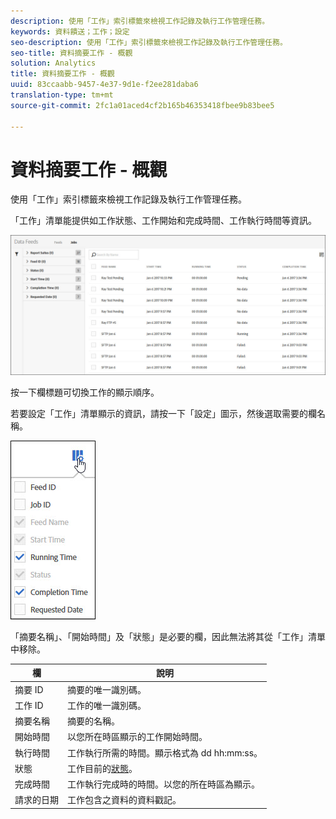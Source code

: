 ```yaml
---
description: 使用「工作」索引標籤來檢視工作記錄及執行工作管理任務。
keywords: 資料饋送；工作；設定
seo-description: 使用「工作」索引標籤來檢視工作記錄及執行工作管理任務。
seo-title: 資料摘要工作 - 概觀
solution: Analytics
title: 資料摘要工作 - 概觀
uuid: 83ccaabb-9457-4e37-9d1e-f2ee281daba6
translation-type: tm+mt
source-git-commit: 2fc1a01aced4cf2b165b46353418fbee9b83bee5

---
```



# 資料摘要工作 - 概觀

使用「工作」索引標籤來檢視工作記錄及執行工作管理任務。

「工作」清單能提供如工作狀態、工作開始和完成時間、工作執行時間等資訊。

![](assets/jobs.jpg)

按一下欄標題可切換工作的顯示順序。

若要設定「工作」清單顯示的資訊，請按一下「設定」圖示，然後選取需要的欄名稱。

![](assets/job-cols.jpg)

「摘要名稱」、「開始時間」及「狀態」是必要的欄，因此無法將其從「工作」清單中移除。

| 欄 | 說明 |
|---|---|
| 摘要 ID | 摘要的唯一識別碼。 |
| 工作 ID | 工作的唯一識別碼。 |
| 摘要名稱 | 摘要的名稱。 |
| 開始時間 | 以您所在時區顯示的工作開始時間。 |
| 執行時間 | 工作執行所需的時間。顯示格式為 dd hh:mm:ss。 |
| 狀態 | 工作目前的[狀態](/help/export/analytics-data-feed/c-df-jobs/r-job-status.md)。 |
| 完成時間 | 工作執行完成時的時間。以您的所在時區為顯示。 |
| 請求的日期 | 工作包含之資料的資料戳記。 |

